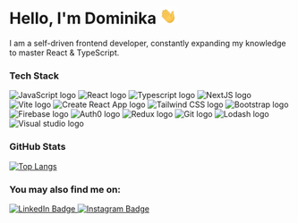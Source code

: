# Hello, I'm Dominika <img src="https://raw.githubusercontent.com/Eldigia/Eldigia/master/wave.gif" width="30px">

I am a self-driven frontend developer, constantly expanding my knowledge to master React & TypeScript. 


### Tech Stack
<div>
  <img src="https://cdn.worldvectorlogo.com/logos/logo-javascript.svg" alt="JavaScript logo" width="50" height="50" />
  <img src="https://cdn.worldvectorlogo.com/logos/react-2.svg" alt="React logo" width="50" height="50" />
  <img src="https://cdn.worldvectorlogo.com/logos/typescript.svg" alt="Typescript logo" width="50" height="50" />
  <img src="https://cdn.worldvectorlogo.com/logos/next-js.svg" alt="NextJS logo" width="50" height="50" />
  <img src="https://cdn.worldvectorlogo.com/logos/vitejs.svg" alt="Vite logo" width="50" height="50" />
  <img src="https://cdn.worldvectorlogo.com/logos/create-react-app.svg" alt="Create React App logo" width="50" height="50" />
  <img src="https://cdn.worldvectorlogo.com/logos/tailwindcss.svg" alt="Tailwind CSS logo" width="50" height="50" />
  <img src="https://cdn.worldvectorlogo.com/logos/bootstrap-5-1.svg" alt="Bootstrap logo" width="50" height="50" />
  <img src="https://cdn.worldvectorlogo.com/logos/firebase-1.svg" alt="Firebase logo" width="50" height="50" />
  <img src="https://cdn.worldvectorlogo.com/logos/auth0.svg" alt="Auth0 logo" width="50" height="50" />
  <img src="https://cdn.worldvectorlogo.com/logos/redux.svg" alt="Redux logo" width="50" height="50" />
  <img src="https://cdn.worldvectorlogo.com/logos/git-icon.svg" alt="Git logo" width="50" height="50" />
  <img src="https://cdn.worldvectorlogo.com/logos/lodash.svg" alt="Lodash logo" width="50" height="50" />
  <img src="https://cdn.worldvectorlogo.com/logos/visual-studio-code-1.svg" alt="Visual studio logo" width="50" height="50" />
</div>

### GitHub Stats
[![Top Langs](https://github-readme-stats.vercel.app/api/top-langs/?username=eldigia&hide=java,html,css&layout=compact)](https://github.com/anuraghazra/github-readme-stats)

### You may also find me on:
<div>
  <a href="https://www.linkedin.com/in/dominika-macura-3a5817239/">
    <img src="https://img.shields.io/badge/LinkedIn-blue?style=for-the-badge&logo=linkedin&logoColor=white" alt="LinkedIn Badge"/>
  </a>
  <a href="https://www.instagram.com/eldigiaxoxo/">
    <img src="https://img.shields.io/badge/Instagram-E4405F?style=for-the-badge&logo=instagram&logoColor=white" alt="Instagram Badge"/>
  </a>
</div>

